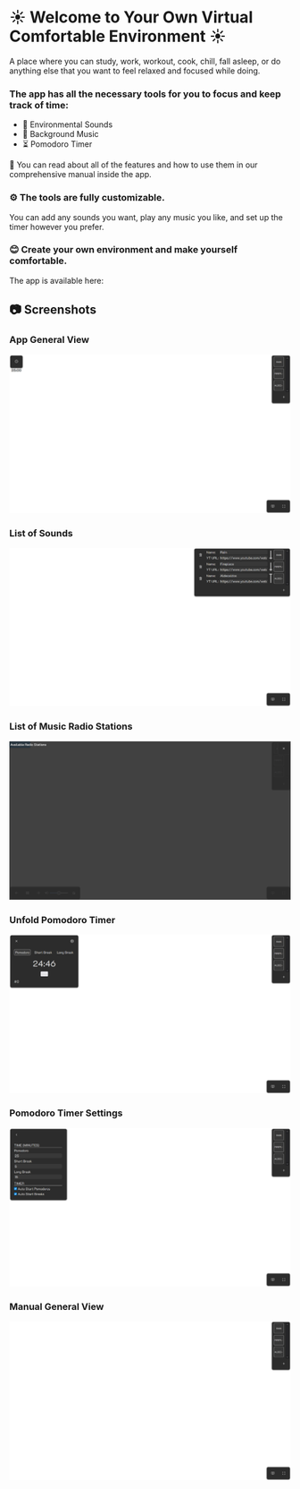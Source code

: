 # ☀️ Welcome to Your Own Virtual Comfortable Environment ☀️

A place where you can study, work, workout, cook, chill, fall asleep, or do anything else that you want to feel relaxed and focused while doing.

### The app has all the necessary tools for you to focus and keep track of time:

- 🌄 Environmental Sounds
- 🎵 Background Music
- ⏳ Pomodoro Timer

📖 You can read about all of the features and how to use them in our comprehensive manual inside the app.

### ⚙️ The tools are fully customizable.

You can add any sounds you want, play any music you like, and set up the timer however you prefer.

### 😊 Create your own environment and make yourself comfortable.

The app is available here: <GHPages-Link>

## 📷 Screenshots

<!-- TODO: Добавить настоящие скриншоты в папку со скринами -->

### App General View

<p align="center"><img src="screenshots/Main.png" alt="Main View"></p>

### List of Sounds

<p align="center"><img src="screenshots/Sounds.png" alt="List of Sounds"></p>

### List of Music Radio Stations

<p align="center"><img src="screenshots/Radio_Stations.png" alt="Music Radio Stations"></p>

### Unfold Pomodoro Timer

<p align="center"><img src="screenshots/Pomodoro.png" alt="Unfolded Pomodoro Timer"></p>

### Pomodoro Timer Settings

<p align="center"><img src="screenshots/Pomodoro_Settings.png" alt="Pomodoro Timer Settings"></p>

### Manual General View

<p align="center"><img src="screenshots/Manual.png" alt="Manual View"></p>
